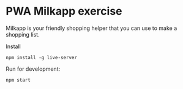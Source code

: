 # PWA Milkapp exercise

Milkapp is your friendly shopping helper that you can use
to make a shopping list.

Install

    npm install -g live-server

Run for development:

    npm start
